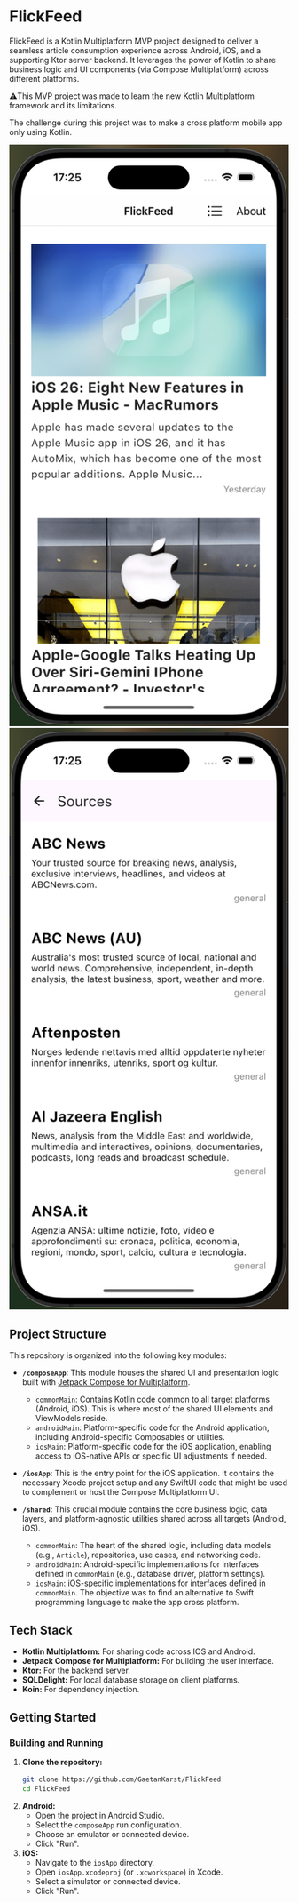# FlickFeed

FlickFeed is a Kotlin Multiplatform MVP project designed to deliver a seamless article consumption experience across Android, iOS, and a supporting Ktor server backend. It leverages the power of Kotlin to share business logic and UI components (via Compose Multiplatform) across different platforms.

⚠️This MVP project was made to learn the new Kotlin Multiplatform framework and its limitations.

The challenge during this project was to make a cross platform mobile app only using Kotlin.

<img src="./assets/main_screen.png" alt="Main articles feed screen" width="600"/>
<img src="./assets/sources_screen.png" alt="Source selection screen" width="600"/>

## Project Structure

This repository is organized into the following key modules:

*   **`/composeApp`**: This module houses the shared UI and presentation logic built with [Jetpack Compose for Multiplatform](https://www.jetbrains.com/lp/compose-multiplatform/).
    *   `commonMain`: Contains Kotlin code common to all target platforms (Android, iOS). This is where most of the shared UI elements and ViewModels reside.
    *   `androidMain`: Platform-specific code for the Android application, including Android-specific Composables or utilities.
    *   `iosMain`: Platform-specific code for the iOS application, enabling access to iOS-native APIs or specific UI adjustments if needed.

*   **`/iosApp`**: This is the entry point for the iOS application. It contains the necessary Xcode project setup and any SwiftUI code that might be used to complement or host the Compose Multiplatform UI.

*   **`/shared`**: This crucial module contains the core business logic, data layers, and platform-agnostic utilities shared across all targets (Android, iOS).
    *   `commonMain`: The heart of the shared logic, including data models (e.g., `Article`), repositories, use cases, and networking code.
    *   `androidMain`: Android-specific implementations for interfaces defined in `commonMain` (e.g., database driver, platform settings).
    *   `iosMain`: iOS-specific implementations for interfaces defined in `commonMain`. The objective was to find an alternative to Swift programming language to make the app cross platform.
    
## Tech Stack

*   **Kotlin Multiplatform:** For sharing code across IOS and Android.
*   **Jetpack Compose for Multiplatform:** For building the user interface.
*   **Ktor:** For the backend server.
*   **SQLDelight:** For local database storage on client platforms.
*   **Koin:** For dependency injection.

## Getting Started

### Building and Running

1.  **Clone the repository:**
    ```bash
    git clone https://github.com/GaetanKarst/FlickFeed
    cd FlickFeed
    ```
2.  **Android:**
    *   Open the project in Android Studio.
    *   Select the `composeApp` run configuration.
    *   Choose an emulator or connected device.
    *   Click "Run".
3.  **iOS:**
    *   Navigate to the `iosApp` directory.
    *   Open `iosApp.xcodeproj` (or `.xcworkspace`) in Xcode.
    *   Select a simulator or connected device.
    *   Click "Run".